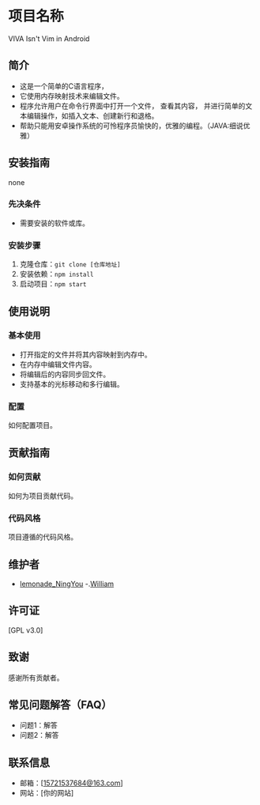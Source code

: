 # 项目名称
VIVA Isn't Vim in Android

## 简介
- 这是一个简单的C语言程序，
- 它使用内存映射技术来编辑文件。
- 程序允许用户在命令行界面中打开一个文件，
查看其内容，
并进行简单的文本编辑操作，如插入文本、创建新行和退格。
- 帮助只能用安卓操作系统的可怜程序员愉快的，优雅的编程。（JAVA:细说优雅）

## 安装指南
none
### 先决条件
- 需要安装的软件或库。

### 安装步骤
1. 克隆仓库：`git clone [仓库地址]`
2. 安装依赖：`npm install`
3. 启动项目：`npm start`

## 使用说明
### 基本使用
- 打开指定的文件并将其内容映射到内存中。
- 在内存中编辑文件内容。
- 将编辑后的内容同步回文件。
- 支持基本的光标移动和多行编辑。

### 配置
如何配置项目。

## 贡献指南
### 如何贡献
如何为项目贡献代码。

### 代码风格
项目遵循的代码风格。

## 维护者
- [lemonade_NingYou](https://github.com/2703000)
-.[William](https://github.com/)
## 许可证
[GPL v3.0]

## 致谢
感谢所有贡献者。

## 常见问题解答（FAQ）
- 问题1：解答
- 问题2：解答

## 联系信息
- 邮箱：[15721537684@163.com]
- 网站：[你的网站]
